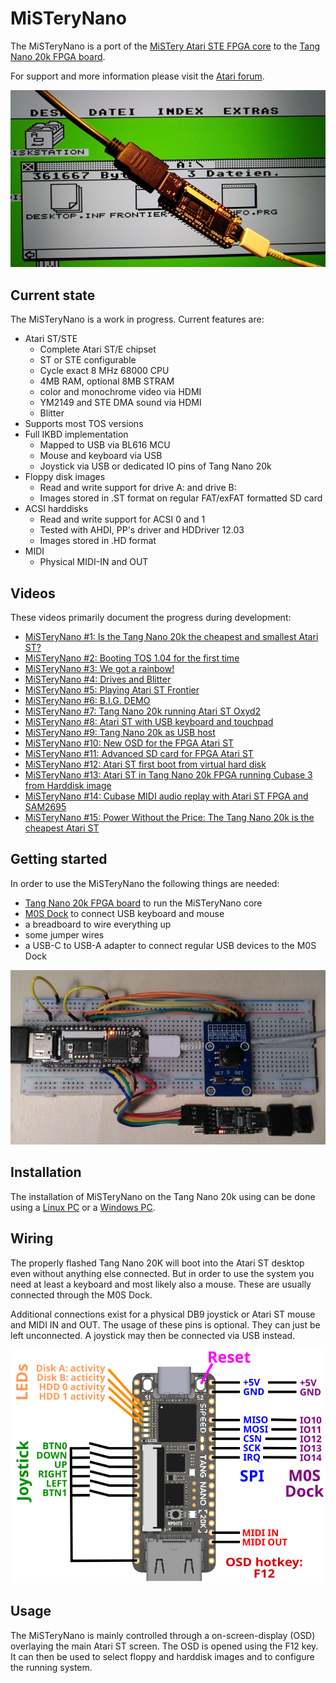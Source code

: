 # MiSTeryNano

The MiSTeryNano is a port of the
[MiSTery Atari STE FPGA core](https://github.com/gyurco/MiSTery) to the
[Tang Nano 20k FPGA board](https://wiki.sipeed.com/nano20k).

For support and more information please visit the [Atari forum](https://www.atari-forum.com/viewtopic.php?p=457209).

![MiSTeryNano photo](images/misterynano.jpeg)

## Current state

The MiSTeryNano is a work in progress. Current features are:

  * Atari ST/STE
    * Complete Atari ST/E chipset
    * ST or STE configurable
    * Cycle exact 8 MHz 68000 CPU
    * 4MB RAM, optional 8MB STRAM
    * color and monochrome video via HDMI
    * YM2149 and STE DMA sound via HDMI
    * Blitter
  * Supports most TOS versions
  * Full IKBD implementation
    * Mapped to USB via BL616 MCU
    * Mouse and keyboard via USB
    * Joystick via USB or dedicated IO pins of Tang Nano 20k
  * Floppy disk images
    * Read and write support for drive A: and drive B:
    * Images stored in .ST format on regular FAT/exFAT formatted SD card
  * ACSI harddisks
    * Read and write support for ACSI 0 and 1
    * Tested with AHDI, PP's driver and HDDriver 12.03
    * Images stored in .HD format
  * MIDI
    * Physical MIDI-IN and OUT

## Videos

These videos primarily document the progress during development:

  * [MiSTeryNano #1: Is the Tang Nano 20k the cheapest and smallest Atari ST?](https://www.youtube.com/shorts/qndojsbH9jw)
  * [MiSTeryNano #2: Booting TOS 1.04 for the first time](https://www.youtube.com/shorts/yLxXRR_04UE)
  * [MiSTeryNano #3: We got a rainbow!](https://www.youtube.com/shorts/9wFxQvKtOY8)
  * [MiSTeryNano #4: Drives and Blitter](https://www.youtube.com/shorts/FfL01D0Zg0o)
  * [MiSTeryNano #5: Playing Atari ST Frontier](https://www.youtube.com/shorts/xJHF-LlaHFo)
  * [MiSTeryNano #6: B.I.G. DEMO](https://www.youtube.com/shorts/EXPfdhlpuFI)
  * [MiSTeryNano #7: Tang Nano 20k running Atari ST Oxyd2](https://www.youtube.com/shorts/Ud1P1vE5j84)
  * [MiSTeryNano #8: Atari ST with USB keyboard and touchpad](https://www.youtube.com/shorts/jjps1x1NjhE)
  * [MiSTeryNano #9: Tang Nano 20k as USB host](https://www.youtube.com/shorts/bP5gK3nmv-o)
  * [MiSTeryNano #10: New OSD for the FPGA Atari ST](https://www.youtube.com/shorts/zsHYcolqtpc)
  * [MiSTeryNano #11: Advanced SD card for FPGA Atari ST](https://www.youtube.com/shorts/NP1EnRj4Fk0)
  * [MiSTeryNano #12: Atari ST first boot from virtual hard disk](https://www.youtube.com/shorts/UPiLkYA_o0o)
  * [MiSTeryNano #13: Atari ST in Tang Nano 20k FPGA running Cubase 3 from Harddisk image](https://youtube.com/shorts/o6ABtje7zZ8)
  * [MiSTeryNano #14: Cubase MIDI audio replay with Atari ST FPGA and SAM2695](https://youtube.com/shorts/w8RZCzeMpiw)
  * [MiSTeryNano #15: Power Without the Price: The Tang Nano 20k is the cheapest Atari ST](https://youtube.com/shorts/-kPpSlpkzvA)

## Getting started

In order to use the MiSTeryNano the following things are needed:

  * [Tang Nano 20k FPGA board](https://wiki.sipeed.com/nano20k) to run the MiSTeryNano core
  * [M0S Dock](https://wiki.sipeed.com/hardware/en/maixzero/m0s/m0s.html) to connect USB keyboard and mouse
  * a breadboard to wire everything up
  * some jumper wires
  * a USB-C to USB-A adapter to connect regular USB devices to the M0S Dock

![MiSTeryNano breadboard](images/misterynano_bb.jpeg)

## Installation

The installation of MiSTeryNano on the Tang Nano 20k using can be done
using a [Linux PC](INSTALLATION_LINUX.md) or a
[Windows PC](INSTALLATION_WINDOWS.md).

## Wiring

The properly flashed Tang Nano 20K will boot into the Atari ST desktop
even without anything else connected. But in order to use the system
you need at least a keyboard and most likely also a mouse. These are
usually connected through the M0S Dock.

Additional connections exist for a physical DB9 joystick or
Atari ST mouse and MIDI IN and OUT. The usage of these pins
is optional. They can just be left unconnected. A joystick may
then be connected via USB instead.

![MiSTeryNano wiring](images/wiring_spi_midi.png)

## Usage

The MiSTeryNano is mainly controlled through a on-screen-display (OSD)
overlaying the main Atari ST screen. The OSD is opened using the F12
key. It can then be used to select floppy and harddisk images and to
configure the running system.

